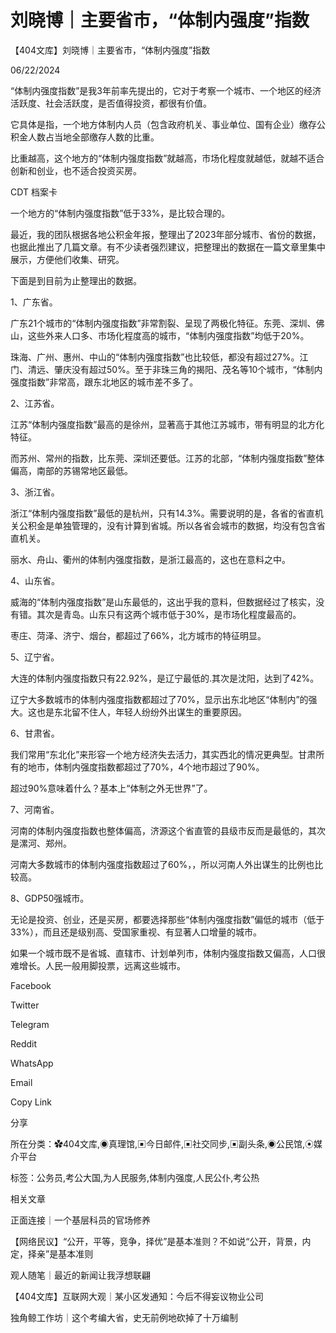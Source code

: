 # 刘晓博｜主要省市，“体制内强度”指数

【404文库】刘晓博｜主要省市，“体制内强度”指数

06/22/2024

“体制内强度指数”是我3年前率先提出的，它对于考察一个城市、一个地区的经济活跃度、社会活跃度，是否值得投资，都很有价值。

它具体是指，一个地方体制内人员（包含政府机关、事业单位、国有企业）缴存公积金人数占当地全部缴存人数的比重。

比重越高，这个地方的“体制内强度指数”就越高，市场化程度就越低，就越不适合创新和创业，也不适合投资买房。

CDT 档案卡













一个地方的“体制内强度指数”低于33%，是比较合理的。

最近，我的团队根据各地公积金年报，整理出了2023年部分城市、省份的数据，也据此推出了几篇文章。有不少读者强烈建议，把整理出的数据在一篇文章里集中展示，方便他们收集、研究。

下面是到目前为止整理出的数据。

1、广东省。

广东21个城市的“体制内强度指数”非常割裂、呈现了两极化特征。东莞、深圳、佛山，这些外来人口多、市场化程度高的城市，“体制内强度指数”均低于20%。

珠海、广州、惠州、中山的“体制内强度指数”也比较低，都没有超过27%。江门、清远、肇庆没有超过50%。至于非珠三角的揭阳、茂名等10个城市，“体制内强度指数”非常高，跟东北地区的城市差不多了。

2、江苏省。

江苏“体制内强度指数”最高的是徐州，显著高于其他江苏城市，带有明显的北方化特征。

而苏州、常州的指数，比东莞、深圳还要低。江苏的北部，“体制内强度指数”整体偏高，南部的苏锡常地区最低。

3、浙江省。

浙江“体制内强度指数”最低的是杭州，只有14.3%。需要说明的是，各省的省直机关公积金是单独管理的，没有计算到省城。所以各省会城市的数据，均没有包含省直机关。

丽水、舟山、衢州的体制内强度指数，是浙江最高的，这也在意料之中。

4、山东省。

威海的“体制内强度指数”是山东最低的，这出乎我的意料，但数据经过了核实，没有错。其次是青岛。山东只有这两个城市低于30%，是市场化程度最高的。

枣庄、菏泽、济宁、烟台，都超过了66%，北方城市的特征明显。

5、辽宁省。

大连的体制内强度指数只有22.92%，是辽宁最低的.其次是沈阳，达到了42%。

辽宁大多数城市的体制内强度指数都超过了70%，显示出东北地区“体制内”的强大。这也是东北留不住人，年轻人纷纷外出谋生的重要原因。

6、甘肃省。

我们常用“东北化”来形容一个地方经济失去活力，其实西北的情况更典型。甘肃所有的地市，体制内强度指数都超过了70%，4个地市超过了90%。

超过90%意味着什么？基本上“体制之外无世界”了。

7、河南省。

河南的体制内强度指数也整体偏高，济源这个省直管的县级市反而是最低的，其次是漯河、郑州。

河南大多数城市的体制内强度指数超过了60%，，所以河南人外出谋生的比例也比较高。

8、GDP50强城市。

无论是投资、创业，还是买房，都要选择那些“体制内强度指数”偏低的城市（低于33%），而且还是级别高、受国家重视、有显著人口增量的城市。

如果一个城市既不是省城、直辖市、计划单列市，体制内强度指数又偏高，人口很难增长。人民一般用脚投票，远离这些城市。

Facebook

Twitter

Telegram

Reddit

WhatsApp

Email

Copy Link

分享

所在分类：✿404文库,◉真理馆,▣今日邮件,▣社交同步,▣副头条,◉公民馆,⦿媒介平台

标签：公务员,考公大国,为人民服务,体制内强度,人民公仆,考公热

相关文章

正面连接｜一个基层科员的官场修养

【网络民议】“公开，平等，竞争，择优”是基本准则？不如说“公开，背景，内定，择亲”是基本准则

观人随笔｜最近的新闻让我浮想联翩

【404文库】互联网大观｜某小区发通知：今后不得妄议物业公司

独角鲸工作坊｜这个考编大省，史无前例地砍掉了十万编制